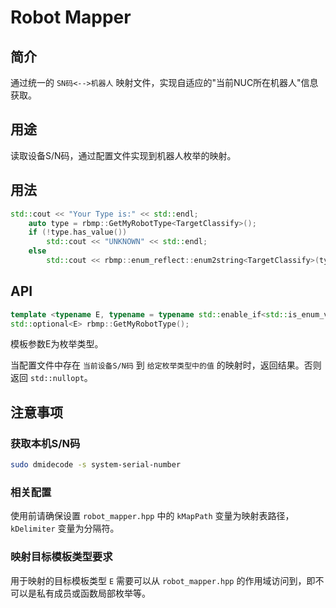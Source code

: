 # Robot Mapper

## 简介

通过统一的 `SN码<-->机器人` 映射文件，实现自适应的"当前NUC所在机器人"信息获取。

## 用途

读取设备S/N码，通过配置文件实现到机器人枚举的映射。

## 用法

```cpp
std::cout << "Your Type is:" << std::endl;
    auto type = rbmp::GetMyRobotType<TargetClassify>();
    if (!type.has_value())
        std::cout << "UNKNOWN" << std::endl;
    else
        std::cout << rbmp::enum_reflect::enum2string<TargetClassify>(type.value());
```

## API

```cpp
template <typename E, typename = typename std::enable_if<std::is_enum_v<E>, void>::type>
std::optional<E> rbmp::GetMyRobotType();
```

模板参数E为枚举类型。

当配置文件中存在 `当前设备S/N码` 到 `给定枚举类型中的值` 的映射时，返回结果。否则返回 `std::nullopt`。

## 注意事项

### 获取本机S/N码

```sh
sudo dmidecode -s system-serial-number
```

### 相关配置

使用前请确保设置 `robot_mapper.hpp` 中的 `kMapPath` 变量为映射表路径，`kDelimiter` 变量为分隔符。

### 映射目标模板类型要求

用于映射的目标模板类型 `E` 需要可以从 `robot_mapper.hpp` 的作用域访问到，即不可以是私有成员或函数局部枚举等。
